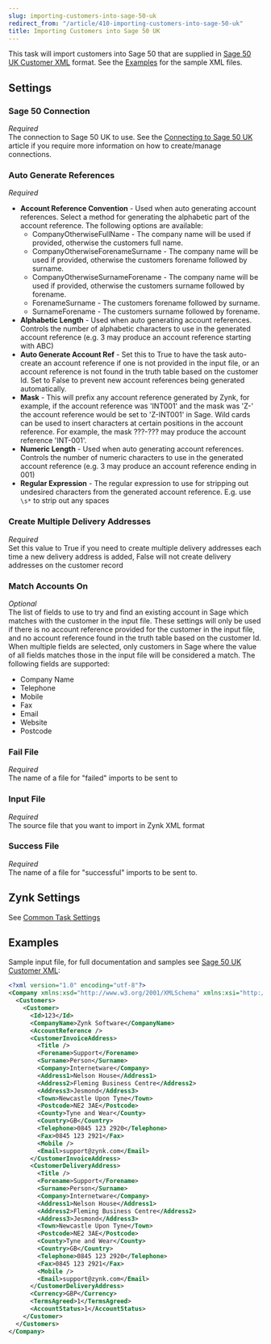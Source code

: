 ```yaml
---
slug: importing-customers-into-sage-50-uk
redirect_from: "/article/410-importing-customers-into-sage-50-uk"
title: Importing Customers into Sage 50 UK
---
```

This task will import customers into Sage 50 that are supplied in [Sage 50 UK Customer XML](sage-50-uk-customer-xml) format. See the [Examples](https://github.com/zynksoftware/zynk-workflow/wiki/importing-customers-into-sage-50-uk#examples) for the sample XML files.

## Settings  
### Sage 50 Connection
_Required_  
The connection to Sage 50 UK to use.  See the [Connecting to Sage 50 UK](connecting-to-sage-50-uk) article if you require more information on how to create/manage connections.

### Auto Generate References
_Required_  

 * **Account Reference Convention** - Used when auto generating account references. Select a method for generating the alphabetic part of the account reference.  The following options are available:
   * CompanyOtherwiseFullName - The company name will be used if provided, otherwise the customers full name.
   * CompanyOtherwiseForenameSurname - The company name will be used if provided, otherwise the customers forename followed by surname.
   * CompanyOtherwiseSurnameForename - The company name will be used if provided, otherwise the customers surname followed by forename.
   * ForenameSurname - The customers forename followed by surname.
   * SurnameForename - The customers surname followed by forename.  
 * **Alphabetic Length**  - Used when auto generating account references. Controls the number of alphabetic characters to use in the generated account reference (e.g. 3 may produce an account reference starting with ABC) 
 * **Auto Generate Account Ref** - Set this to True to have the task auto-create an account reference if one is not provided in the input file, or an account reference is not found in the truth table based on the customer Id. Set to False to prevent new account references being generated automatically. 
 * **Mask** - This will prefix any account reference generated by Zynk, for example, if the account reference was 'INT001' and the mask was 'Z-' the account reference would be set to 'Z-INT001' in Sage. Wild cards can be used to insert characters at certain positions in the account reference. For example, the mask ???-??? may produce the account reference 'INT-001'. 
 * **Numeric Length** - Used when auto generating account references. Controls the number of numeric characters to use in the generated account reference (e.g. 3 may produce an account reference ending in 001)  
 * **Regular Expression** - The regular expression to use for stripping out undesired characters from the generated account reference.  E.g. use `\s*` to strip out any spaces  

### Create Multiple Delivery Addresses
_Required_  
Set this value to True if you need to create multiple delivery addresses each time a new delivery address is added, False will not create delivery addresses on the customer record   

### Match Accounts On
_Optional_  
The list of fields to use to try and find an existing account in Sage which matches with the customer in the input file. These settings will only be used if there is no account reference provided for the customer in the input file, and no account reference found in the truth table based on the customer Id. When multiple fields are selected, only customers in Sage where the value of all fields matches those in the input file will be considered a match. The following fields are supported: 
   * Company Name
   * Telephone
   * Mobile
   * Fax
   * Email
   * Website
   * Postcode  

### Fail File
_Required_  
The name of a file for "failed" imports to be sent to   

### Input File
_Required_  
The source file that you want to import in Zynk XML format   

### Success File
_Required_  
The name of a file for "successful" imports to be sent to.   

## Zynk Settings
See [Common Task Settings](common-task-settings)

## Examples
Sample input file, for full documentation and samples see [Sage 50 UK Customer XML](sage-50-uk-customer-xml):  

```xml
<?xml version="1.0" encoding="utf-8"?>
<Company xmlns:xsd="http://www.w3.org/2001/XMLSchema" xmlns:xsi="http://www.w3.org/2001/XMLSchema-instance">
  <Customers>
    <Customer>
      <Id>123</Id>
      <CompanyName>Zynk Software</CompanyName>
      <AccountReference />
      <CustomerInvoiceAddress>
        <Title />
        <Forename>Support</Forename>
        <Surname>Person</Surname>
        <Company>Internetware</Company>
        <Address1>Nelson House</Address1>
        <Address2>Fleming Business Centre</Address2>
        <Address3>Jesmond</Address3>
        <Town>Newcastle Upon Tyne</Town>
        <Postcode>NE2 3AE</Postcode>
        <County>Tyne and Wear</County>
        <Country>GB</Country>
        <Telephone>0845 123 2920</Telephone>
        <Fax>0845 123 2921</Fax>
        <Mobile />
        <Email>support@zynk.com</Email>
      </CustomerInvoiceAddress>
      <CustomerDeliveryAddress>
        <Title />
        <Forename>Support</Forename>
        <Surname>Person</Surname>
        <Company>Internetware</Company>
        <Address1>Nelson House</Address1>
        <Address2>Fleming Business Centre</Address2>
        <Address3>Jesmond</Address3>
        <Town>Newcastle Upon Tyne</Town>
        <Postcode>NE2 3AE</Postcode>
        <County>Tyne and Wear</County>
        <Country>GB</Country>
        <Telephone>0845 123 2920</Telephone>
        <Fax>0845 123 2921</Fax>
        <Mobile />
        <Email>support@zynk.com</Email>
      </CustomerDeliveryAddress>
      <Currency>GBP</Currency>
      <TermsAgreed>1</TermsAgreed>
      <AccountStatus>1</AccountStatus>
    </Customer>
  </Customers>
</Company>
```
